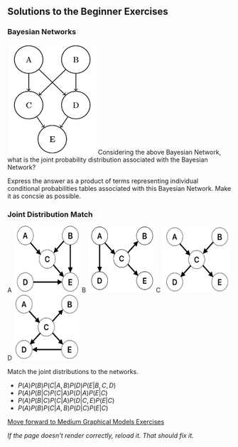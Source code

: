 ## Solutions to the Beginner Exercises


### Bayesian Networks
<img src="https://github.com/UMdecisionsupport/DecisionSupport2023/blob/main/images/BN1.png" width="200" height="250">
Considering the above Bayesian Network, what is the joint probability distribution associated with the Bayesian Network? 

Express the answer as a product of terms representing individual conditional probabilities tables associated with this Bayesian Network. Make it as concsie as possible.


### Joint Distribution Match
A
<img src="https://github.com/UMdecisionsupport/DecisionSupport2023/blob/main/images/jdm1.png" width="150" height="150">
B
<img src="https://github.com/UMdecisionsupport/DecisionSupport2023/blob/main/images/jdm2.png" width="150" height="150">
C
<img src="https://github.com/UMdecisionsupport/DecisionSupport2023/blob/main/images/jdm3.png" width="150" height="150">
D
<img src="https://github.com/UMdecisionsupport/DecisionSupport2023/blob/main/images/jdm4.png" width="150" height="150">

Match the joint distributions to the networks.
- $P(A) P(B) P(C|A,B) P(D) P(E|B,C,D)$
- $P(A) P(B|C) P(C|A) P(D|A) P(E|C)$
- $P(A) P(B|C) P(C|A) P(D|C,E) P(E|C)$
- $P(A) P(B) P(C|A,B) P(D|C) P(E|C)$


[Move forward to Medium Graphical Models Exercises](https://github.com/UMdecisionsupport/DecisionSupport2023/blob/main/GraphicalModels/Medium.md)

*If the page doesn't render correctly, reload it. That should fix it.*
